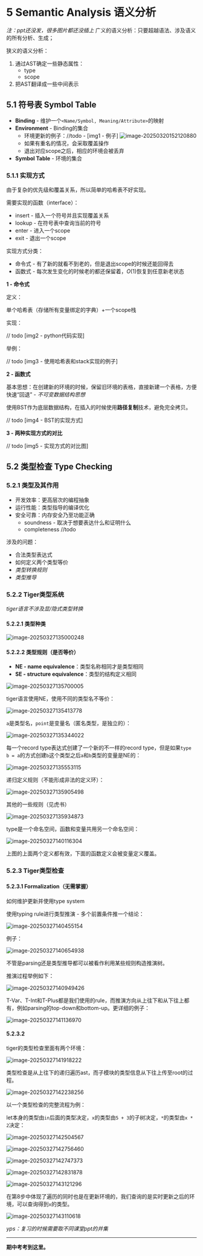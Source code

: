 # 5 Semantic Analysis 语义分析
*注：ppt还没发，很多图片都还没插上*
广义的语义分析：只要超越语法、涉及语义的所有分析、生成；

狭义的语义分析：

1. 通过AST确定一些静态属性：
    - type
    - scope
2. 把AST翻译成一些中间表示

## 5.1 符号表 Symbol Table

- **Binding** - 维护一个`<Name/Symbol, Meaning/Attribute>`的映射
- **Environment** - Binding的集合
    - 环境更新的例子：//todo - [img1 - 例子]
    ![image-20250320152120880](./chap5.assets/image-20250320152120880.png)
    - 如果有重名的情况，会采取覆盖操作
    - 退出对应scope之后，相应的环境会被丢弃
- **Symbol Table** - 环境的集合

### 5.1.1 实现方式

由于复杂的优先级和覆盖关系，所以简单的哈希表不好实现。

需要实现的函数（interface）：

- insert - 插入一个符号并且实现覆盖关系
- lookup - 在符号表中查询当前的符号
- enter - 进入一个scope
- exit - 退出一个scope

实现方式分类：

- 命令式 - 有了新的就看不到老的，但是退出scope的时候还能回得去
- 函数式 - 每次发生变化的时候老的都还保留着，$O(1)$恢复到任意新老状态

**1 - 命令式**

定义：

单个哈希表（存储所有变量绑定的字典）+一个scope栈

实现：

// todo [img2 - python代码实现]

举例：

// todo [img3 - 使用哈希表和stack实现的例子]

**2 - 函数式**

基本思想：在创建新的环境的时候，保留旧环境的表格，直接新建一个表格，方便快速“回退” - *不可变数据结构思想*

使用BST作为底层数据结构，在插入的时候使用**路径复制**技术，避免完全拷贝。

// todo [img4 - BST的实现方式]

**3 - 两种实现方式的对比**

// todo [img5 - 实现方式的对比图]



## 5.2 类型检查 Type Checking

### 5.2.1 类型及其作用

- 开发效率：更高层次的编程抽象
- 运行性能：类型指导的编译优化
- 安全可靠：内存安全乃至功能正确
    - soundness - 取决于想要表达什么和证明什么
    - completeness
//todo

涉及的问题：

- 合法类型表达式
- 如何定义两个类型等价
- *类型转换规则*
- *类型推导*

### 5.2.2 Tiger类型系统

*tiger语言不涉及显/隐式类型转换*

#### 5.2.2.1 类型种类

![image-20250327135000248](./chap5.assets/image-20250327135000248.png)

#### 5.2.2.2 类型规则（是否等价）

- **NE - name equivalence**：类型名称相同才是类型相同
- **SE - structure equivalence**：类型的结构定义相同

![image-20250327135700005](./chap5.assets/image-20250327135700005.png)

tiger语言使用NE，使用不同的类型名不等价：

![image-20250327135413778](./chap5.assets/image-20250327135413778.png)

`a`是类型名，`point`是变量名（匿名类型，是独立的）：

![image-20250327135344022](./chap5.assets/image-20250327135344022.png)

每一个record type表达式创建了一个新的不一样的record type，但是如果`type b = a`的方式创建`b`这个类型之后`a`和`b`类型的变量是NE的：

![image-20250327135553115](./chap5.assets/image-20250327135553115.png)

递归定义规则（不能形成非法的定义环）：

![image-20250327135905498](./chap5.assets/image-20250327135905498.png)

其他的一些规则（见虎书）

![image-20250327135934873](./chap5.assets/image-20250327135934873.png)

type是一个命名空间，函数和变量共用另一个命名空间：

![image-20250327140116304](./chap5.assets/image-20250327140116304.png)

上图的上面两个定义都有效，下面的函数定义会被变量定义覆盖。

### 5.2.3 Tiger类型检查

#### 5.2.3.1 Formalization（无需掌握）

如何维护更新并使用type system

使用typing rule进行类型推演 - 多个前置条件推一个结论：

![image-20250327140455154](./chap5.assets/image-20250327140455154.png)

例子：

![image-20250327140654938](./chap5.assets/image-20250327140654938.png)

不管是parsing还是类型推导都可以被看作利用某些规则构造推演树。

推演过程举例如下：

![image-20250327140949426](./chap5.assets/image-20250327140949426.png)

T-Var、T-Int和T-Plus都是我们使用的rule，而推演方向从上往下和从下往上都有，例如parsing的top-down和bottom-up。更详细的例子：

![image-20250327141136970](./chap5.assets/image-20250327141136970.png)

#### 5.2.3.2 

tiger的类型检查里面有两个环境：

![image-20250327141918222](./chap5.assets/image-20250327141918222.png)

类型检查是从上往下的递归遍历ast，而子模块的类型信息从下往上传至root的过程。

![image-20250327142238256](./chap5.assets/image-20250327142238256.png)

以一个类型检查的完整流程为例：

let本身的类型由`in`后面的类型决定，`x`的类型由`5 + 3`的子树决定，`*`的类型由`x * 2`决定：

![image-20250327142504567](./chap5.assets/image-20250327142504567.png)

![image-20250327142756460](./chap5.assets/image-20250327142756460.png)

![image-20250327142747373](./chap5.assets/image-20250327142747373.png)

![image-20250327142831878](./chap5.assets/image-20250327142831878.png)

![image-20250327143121296](./chap5.assets/image-20250327143121296.png)

在第8步中体现了遍历的同时也是在更新环境的，我们查询的是实时更新之后的环境，可以查询得到`x`的类型。

![image-20250327143110618](./chap5.assets/image-20250327143110618.png)

*yps：复习的时候需要取不同课堂ppt的并集*

---

**期中考考到这里。**

